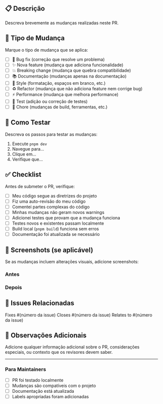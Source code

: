 ## 📋 Descrição

Descreva brevemente as mudanças realizadas neste PR.

## 🎯 Tipo de Mudança

Marque o tipo de mudança que se aplica:

- [ ] 🐛 Bug fix (correção que resolve um problema)
- [ ] ✨ Nova feature (mudança que adiciona funcionalidade)
- [ ] 💥 Breaking change (mudança que quebra compatibilidade)
- [ ] 📚 Documentação (mudanças apenas na documentação)
- [ ] 🎨 Style (formatação, espaços em branco, etc.)
- [ ] ♻️ Refactor (mudança que não adiciona feature nem corrige bug)
- [ ] ⚡ Performance (mudança que melhora performance)
- [ ] 🧪 Test (adição ou correção de testes)
- [ ] 🔧 Chore (mudanças de build, ferramentas, etc.)

## 🧪 Como Testar

Descreva os passos para testar as mudanças:

1. Execute `pnpm dev`
2. Navegue para...
3. Clique em...
4. Verifique que...

## ✅ Checklist

Antes de submeter o PR, verifique:

- [ ] Meu código segue as diretrizes do projeto
- [ ] Fiz uma auto-revisão do meu código
- [ ] Comentei partes complexas do código
- [ ] Minhas mudanças não geram novos warnings
- [ ] Adicionei testes que provam que a mudança funciona
- [ ] Testes novos e existentes passam localmente
- [ ] Build local (`pnpm build`) funciona sem erros
- [ ] Documentação foi atualizada se necessário

## 📸 Screenshots (se aplicável)

Se as mudanças incluem alterações visuais, adicione screenshots:

### Antes
<!-- Adicione screenshot do estado anterior -->

### Depois
<!-- Adicione screenshot do novo estado -->

## 🔗 Issues Relacionadas

Fixes #(número da issue)
Closes #(número da issue)
Relates to #(número da issue)

## 📝 Observações Adicionais

Adicione qualquer informação adicional sobre o PR, considerações especiais, ou contexto que os revisores devem saber.

---

### Para Maintainers

- [ ] PR foi testado localmente
- [ ] Mudanças são compatíveis com o projeto
- [ ] Documentação está atualizada
- [ ] Labels apropriadas foram adicionadas
